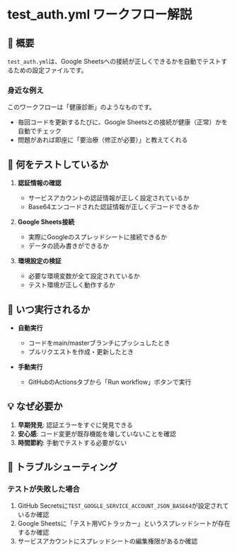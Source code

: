 # test_auth.yml ワークフロー解説

## 📌 概要
`test_auth.yml`は、Google Sheetsへの接続が正しくできるかを自動でテストするための設定ファイルです。

### 身近な例え
このワークフローは「健康診断」のようなものです。
- 毎回コードを更新するたびに、Google Sheetsとの接続が健康（正常）かを自動でチェック
- 問題があれば即座に「要治療（修正が必要）」と教えてくれる

## 🎯 何をテストしているか

1. **認証情報の確認**
   - サービスアカウントの認証情報が正しく設定されているか
   - Base64エンコードされた認証情報が正しくデコードできるか

2. **Google Sheets接続**
   - 実際にGoogleのスプレッドシートに接続できるか
   - データの読み書きができるか

3. **環境設定の検証**
   - 必要な環境変数が全て設定されているか
   - テスト環境が正しく動作するか

## 🚀 いつ実行されるか

- **自動実行**
  - コードをmain/masterブランチにプッシュしたとき
  - プルリクエストを作成・更新したとき
  
- **手動実行**
  - GitHubのActionsタブから「Run workflow」ボタンで実行

## 💡 なぜ必要か

1. **早期発見**: 認証エラーをすぐに発見できる
2. **安心感**: コード変更が既存機能を壊していないことを確認
3. **時間節約**: 手動でテストする必要がない

## 🔧 トラブルシューティング

### テストが失敗した場合
1. GitHub Secretsに`TEST_GOOGLE_SERVICE_ACCOUNT_JSON_BASE64`が設定されているか確認
2. Google Sheetsに「テスト用VCトラッカー」というスプレッドシートが存在するか確認
3. サービスアカウントにスプレッドシートの編集権限があるか確認